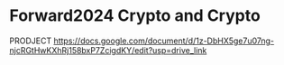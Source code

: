 # Forward2024  Crypto and Crypto
PRODJECT 
https://docs.google.com/document/d/1z-DbHX5ge7u07ng-njcRGtHwKXhRj158bxP7ZcigdKY/edit?usp=drive_link
